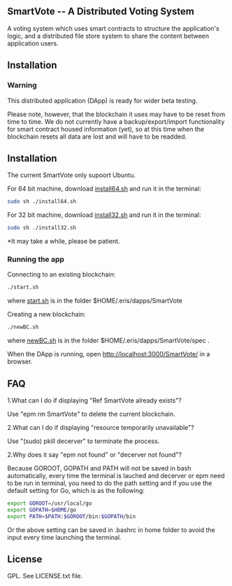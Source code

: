## SmartVote -- A Distributed Voting System

A voting system which uses smart contracts to structure the application's logic, and a distributed file store system to share the content between application users.

## Installation

### Warning

This distributed application (DApp) is ready for wider beta testing.

Please note, however, that the blockchain it uses may have to be reset from time to time. We do not currently have a backup/export/import functionality for smart contract housed information (yet), so at this time when the blockchain resets all data are lost and will have to be readded.

## Installation
The current SmartVote only supoort Ubuntu.

For 64 bit machine, download [install64.sh](https://github.com/E-Movement/SmartVote/blob/master/install64.sh) and run it in the terminal:

```bash
sudo sh ./install64.sh
```

For 32 bit machine, download [install32.sh](https://github.com/E-Movement/SmartVote/blob/master/install32.sh) and run it in the terminal:

```bash
sudo sh ./install32.sh
```

*It may take a while, please be patient.

### Running the app

Connecting to an existing blockchain:

```bash
./start.sh
```

where [start.sh](https://github.com/E-Movement/SmartVote/blob/master/start.sh) is in the folder $HOME/.eris/dapps/SmartVote

Creating a new blockchain:

```bash
./newBC.sh
```

where [newBC.sh](https://github.com/E-Movement/SmartVote/blob/master/spec/newBC.sh) is in the folder $HOME/.eris/dapps/SmartVote/spec .

When the DApp is running, open [http://localhost:3000/SmartVote/](http://localhost:3000/SmartVote/) in a browser.

## FAQ

1.What can I do if displaying "Ref SmartVote already exists"?

Use "epm rm SmartVote" to delete the current blockchain.

2.What can I do if displaying "resource temporarily unavailable"?

Use "(sudo) pkill decerver" to terminate the process.

2.Why does it say "epm not found" or "decerver not found"?

Because GOROOT, GOPATH and PATH will not be saved in bash automatically, every time the terminal is lauched and decerver or epm need to be run in terminal, you need to do the path setting and if you use the default setting for Go, which is as the following:

```bash
export GOROOT=/usr/local/go
export GOPATH=$HOME/go
export PATH=$PATH:$GOROOT/bin:$GOPATH/bin
```

Or the above setting can be saved in .bashrc in home folder to avoid the input every time launching the terminal.

## License

GPL. See LICENSE.txt file.
